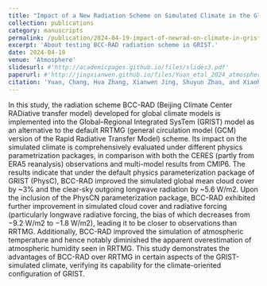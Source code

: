 ```yaml
---
title: "Impact of a New Radiation Scheme on Simulated Climate in the Global–Regional Integrated SysTem Model under Varying Physical Parameterization Schemes"
collection: publications
category: manuscripts
permalink: /publication/2024-04-19-impact-of-newrad-on-climate-in-grist
excerpt: 'About testing BCC-RAD radiation scheme in GRIST.'
date: 2024-04-19
venue: 'Atmosphere'
slidesurl: #'http://academicpages.github.io/files/slides3.pdf'
paperurl: #'http://jingxianwen.github.io/files/Yuan_etal_2024_atmosphere.pdf'
citation: 'Yuan, Chang, Hua Zhang, Xianwen Jing, Shuyun Zhao, and Xiaohan Li. <b>2024</b>. "Impact of a New Radiation Scheme on Simulated Climate in the Global–Regional Integrated SysTem Model under Varying Physical Parameterization Schemes". <i>Atmosphere</i> 15, no. 4: 501. <a href="https://doi.org/10.3390/atmos15040501" target="_blank">https://doi.org/10.3390/atmos15040501</a>'
---
```

In this study, the radiation scheme BCC-RAD (Beijing Climate Center RADiative transfer model) developed for global climate models is implemented into the Global–Regional Integrated SysTem (GRIST) model as an alternative to the default RRTMG (general circulation model (GCM) version of the Rapid Radiative Transfer Model) scheme. Its impact on the simulated climate is comprehensively evaluated under different physics parametrization packages, in comparison with both the CERES (partly from ERA5 reanalysis) observations and multi-model results from CMIP6. The results indicate that under the default physics parameterization package of GRIST (PhysC), BCC-RAD improved the simulated global mean cloud cover by ~3% and the clear-sky outgoing longwave radiation by ~5.6 W/m2. Upon the inclusion of the PhysCN parameterization package, BCC-RAD exhibited further improvement in simulated cloud cover and radiative forcing (particularly longwave radiative forcing, the bias of which decreases from −9.2 W/m2 to −1.8 W/m2), leading it to be closer to observations than RRTMG. Additionally, BCC-RAD improved the simulation of atmospheric temperature and hence notably diminished the apparent overestimation of atmospheric humidity seen in RRTMG. This study demonstrates the advantages of BCC-RAD over RRTMG in certain aspects of the GRIST-simulated climate, verifying its capability for the climate-oriented configuration of GRIST.

